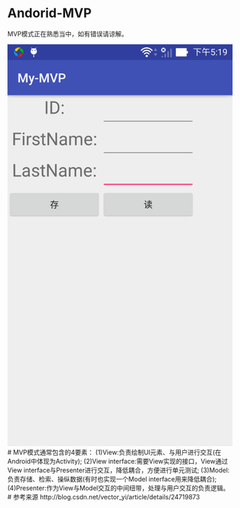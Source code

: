 # Andorid-MVP
MVP模式正在熟悉当中，如有错误请谅解。
<div align=right>
<img src="https://github.com/chushengniudu/Andorid-MVP/blob/master/device-2016-12-22-171804.png" width="560" height="900"/>
</div>
# MVP模式通常包含的4要素：
     (1)View:负责绘制UI元素、与用户进行交互(在Android中体现为Activity);
     (2)View interface:需要View实现的接口，View通过View interface与Presenter进行交互，降低耦合，方便进行单元测试;
     (3)Model:负责存储、检索、操纵数据(有时也实现一个Model interface用来降低耦合);
     (4)Presenter:作为View与Model交互的中间纽带，处理与用户交互的负责逻辑。
# 参考来源
http://blog.csdn.net/vector_yi/article/details/24719873
     
